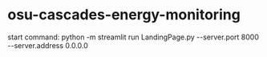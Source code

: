 
# osu-cascades-energy-monitoring


start command: python -m streamlit run LandingPage.py --server.port 8000 --server.address 0.0.0.0
